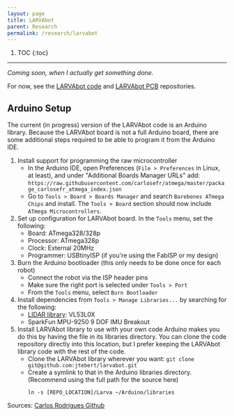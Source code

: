 ```yaml
---
layout: page
title: LARVAbot
parent: Research
permalink: /research/larvabot
---
```


1. TOC
{:toc}

---

*Coming soon, when I actually get something done.*

For now, see the [LARVAbot code](https://github.com/jtebert/larvabot) and [LARVAbot PCB](https://github.com/jtebert/larvabot-pcb) repositories.

## Arduino Setup

The current (in progress) version of the LARVAbot code is an Arduino library. Because the LARVAbot board is not a full Arduino board, there are some additional steps required to be able to program it from the Arduino IDE.

1. Install support for programming the raw microcontroller
   - In the Arduino IDE, open Preferences (`File > Preferences` in Linux, at least), and under "Additional Boards Manager URLs" add:
   `https://raw.githubusercontent.com/carlosefr/atmega/master/package_carlosefr_atmega_index.json`
   - Go to `Tools > Board > Boards Manager` and search `Barebones ATmega Chips` and install. The `Tools > Board` section should now include `ATmega Microcontrollers`.
2. Set up configuration for LARVAbot board. In the `Tools` menu, set the following:
   - Board: ATmega328/328p
   - Processor: ATmega328p
   - Clock: External 20MHz
   - Programmer: USBtinyISP (if you're using the FabISP or my design)
3. Burn the Arduino bootloader (this only needs to be done once for each robot)
   - Connect the robot via the ISP header pins
   - Make sure the right port is selected under `Tools > Port`
   - From the `Tools` menu, select `Burn Bootloader`
4. Install dependencies from `Tools > Manage Libraries...` by searching for the following:
   - [LIDAR library](https://github.com/pololu/vl53l0x-arduino): VL53L0X
   - SparkFun MPU-9250 9 DOF IMU Breakout
5. Install LARVAbot library to use with your own code Arduino makes you do this by having the file in its libraries directory. You can clone the code repository directly into this location, but I prefer keeping the LARVAbot library code with the rest of the code.
   - Clone the LARVAbot library wherever you want: `git clone git@github.com:jtebert/larvabot.git`
   - Create a symlink to that in the Arduino libraries directory. (Recommend using the full path for the source here)
     ```shell
     ln -s [REPO_LOCATION]/Larva ~/Arduino/libraries
     ```

Sources: [Carlos Rodrigues Github](https://github.com/carlosefr/atmega)